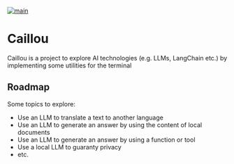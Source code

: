[![main](https://github.com/sdudoit/caillou/actions/workflows/main.yml/badge.svg?branch=main)](https://github.com/sdudoit/caillou/actions/workflows/main.yml)

# Caillou

Caillou is a project to explore AI technologies (e.g. LLMs, LangChain etc.) by implementing some utilities for the terminal

## Roadmap

Some topics to explore:

* Use an LLM to translate a text to another language
* Use an LLM to generate an answer by using the content of local documents 
* Use an LLM to generate an answer by using a function or tool
* Use a local LLM to guaranty privacy
* etc.

